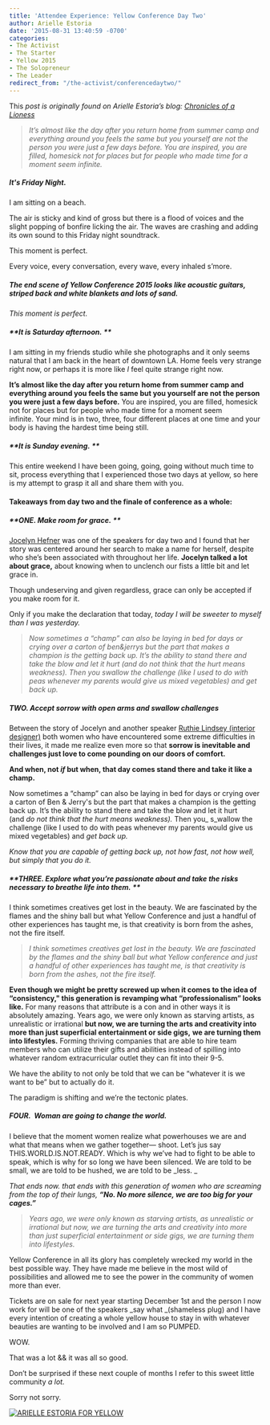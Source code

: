 ```yaml
---
title: 'Attendee Experience: Yellow Conference Day Two'
author: Arielle Estoria
date: '2015-08-31 13:40:59 -0700'
categories:
- The Activist
- The Starter
- Yellow 2015
- The Solopreneur
- The Leader
redirect_from: "/the-activist/conferencedaytwo/"
---
```


This _post is originally found on Arielle Estoria’s blog: [Chronicles of a Lioness](http://chroniclesofalioness.com/)_

> _It’s almost like the day after you return home from summer camp and everything around you feels the same but you yourself are not the person you were just a few days before. You are inspired, you are filled, homesick not for places but for people who made time for a moment seem infinite._

##### It's Friday Night.

I am sitting on a beach.

The air is sticky and kind of gross but there is a flood of voices and the slight popping of bonfire licking the air. The waves are crashing and adding its own sound to this Friday night soundtrack.

This moment is perfect.

Every voice, every conversation, every wave, every inhaled s’more.

##### The end scene of Yellow Conference 2015 looks like acoustic guitars, striped back and white blankets and lots of sand.

_This moment is perfect._

##### **It is Saturday afternoon. **

I am sitting in my friends studio while she photographs and it only seems natural that I am back in the heart of downtown LA. Home feels very strange right now, or perhaps it is more like _I_ feel quite strange right now.

**It’s almost like the day after you return home from summer camp and everything around you feels the same but you yourself are not the person you were just a few days before.** You are inspired, you are filled, homesick not for places but for people who made time for a moment seem infinite. Your mind is in two, three, four different places at one time and your body is having the hardest time being still.

##### **It is Sunday evening. **

This entire weekend I have been going, going, going without much time to sit, process everything that I experienced those two days at yellow, so here is my attempt to grasp it all and share them with you.

#### Takeaways from day two and the finale of conference as a whole:

##### **ONE. Make room for grace. **

[Jocelyn Hefner](http://www.theinnerinterior.com/) was one of the speakers for day two and I found that her story was centered around her search to make a name for herself, despite who she’s been associated with throughout her life. **Jocelyn talked a lot about grace,** about knowing when to unclench our fists a little bit and let grace in.

Though undeserving and given regardless, grace can only be accepted if you make room for it.

Only if you make the declaration that today, _today I will be sweeter to myself than I was yesterday._

> _Now sometimes a “champ” can also be laying in bed for days or crying over a carton of ben&jerrys but the part that makes a champion is the getting back up. It’s the ability to stand there and take the blow and let it hurt (and do not think that the hurt means weakness). Then you swallow the challenge (like I used to do with peas whenever my parents would give us mixed vegetables) and get back up._

##### TWO. Accept sorrow with open arms and swallow challenges

Between the story of Jocelyn and another speaker [Ruthie Lindsey (interior designer)](http://www.ruthielindsey.com/) both women who have encountered some extreme difficulties in their lives, it made me realize even more so that **sorrow is inevitable and challenges just love to come pounding on our doors of comfort.**

**And when, not _if_ but when, that day comes stand there and take it like a champ.**

Now sometimes a “champ” can also be laying in bed for days or crying over a carton of Ben & Jerry's but the part that makes a champion is the getting back up. It’s the ability to stand there and take the blow and let it hurt (and _do not think that the hurt means weakness)._ Then you_ s_wallow the challenge (like I used to do with peas whenever my parents would give us mixed vegetables) and _get back up._

_Know that you are capable of getting back up, not how fast, not how well, but simply that you do it._

##### **THREE. Explore what you’re passionate about and take the risks necessary to breathe life into them. **

I think sometimes creatives get lost in the beauty. We are fascinated by the flames and the shiny ball but what Yellow Conference and just a handful of other experiences has taught me, is that creativity is born from the ashes, not the fire itself.

> _I think sometimes creatives get lost in the beauty. We are fascinated by the flames and the shiny ball but what Yellow conference and just a handful of other experiences has taught me, is that creativity is born from the ashes, not the fire itself._

**Even though we might be pretty screwed up when it comes to the idea of “consistency," this generation is revamping what “professionalism” looks like.** For many reasons that attribute is a con and in other ways it is absolutely amazing. Years ago, we were only known as starving artists, as unrealistic or irrational **but now, we are turning the arts and creativity into more than just superficial entertainment or side gigs,** **we are turning them into lifestyles.** Forming thriving companies that are able to hire team members who can utilize their gifts and abilities instead of spilling into whatever random extracurricular outlet they can fit into their 9-5.

We have the ability to not only be told that we can be “whatever it is we want to be” but to actually do it.

The paradigm is shifting and we’re the tectonic plates.

##### **FOUR.  Woman are going to change the world.**

I believe that the moment women realize what powerhouses we are and what that means when we gather together— shoot. Let’s jus say THIS.WORLD.IS.NOT.READY. Which is why we’ve had to fight to be able to speak, which is why for so long we have been silenced. We are told to be small, we are told to be hushed, we are told to be _less. _

_That ends now. that ends with this generation of women who are screaming from the top of their lungs,_ _**“No. No more silence, we are too big for your cages.”**_

> _Years ago, we were only known as starving artists, as unrealistic or irrational but now, we are turning the arts and creativity into more than just superficial entertainment or side gigs, we are turning them into lifestyles._

Yellow Conference in all its glory has completely wrecked my world in the best possible way. They have made me believe in the most wild of possibilities and allowed me to see the power in the community of women more than ever.

Tickets are on sale for next year starting December 1st and the person I now work for will be one of the speakers _say what _(shameless plug) and I have every intention of creating a whole yellow house to stay in with whatever beauties are wanting to be involved and I am so PUMPED.

WOW.

That was a lot && it was all so good.

Don’t be surprised if these next couple of months I refer to this sweet little community _a lot._

Sorry not sorry.

[![ARIELLE ESTORIA FOR YELLOW](https://yellow-blog-images.imgix.net/2015/08/ARIELLEESTORIA.jpg)](http://chroniclesofalioness.com/2015/08/31/and-scene-final-reflection-of-my-yellow-conference-experience/)
